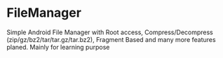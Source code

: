FileManager
===========

Simple Android File Manager with Root access, Compress/Decompress (zip/gz/bz2/tar/tar.gz/tar.bz2), Fragment Based and many more features planed. Mainly for learning purpose